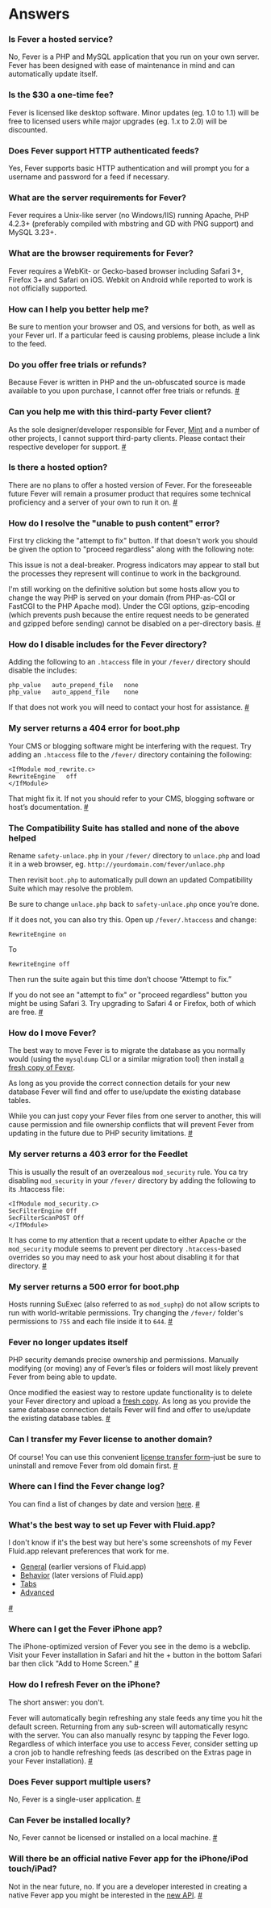 # Answers

### Is Fever a hosted service?

No, Fever is a PHP and MySQL application that you run on your own server. Fever has been designed with ease of maintenance in mind and can automatically update itself.

### Is the $30 a one-time fee?

Fever is licensed like desktop software. Minor updates (eg. 1.0 to 1.1) will be free to licensed users while major upgrades (eg. 1.x to 2.0) will be discounted.

### Does Fever support HTTP authenticated feeds?

Yes, Fever supports basic HTTP authentication and will prompt you for a username and password for a feed if necessary.

### What are the server requirements for Fever?

Fever requires a Unix-like server (no Windows/IIS) running Apache, PHP 4.2.3+ (preferably compiled with mbstring and GD with PNG support) and MySQL 3.23+.

### What are the browser requirements for Fever?

Fever requires a WebKit- or Gecko-based browser including Safari 3+, Firefox 3+ and Safari on iOS. Webkit on Android while reported to work is not officially supported.

### How can I help you better help me?

Be sure to mention your browser and OS, and versions for both, as well as your Fever url. If a particular feed is causing problems, please include a link to the feed.

### Do you offer free trials or refunds?

Because Fever is written in PHP and the un-obfuscated source is made available to you upon purchase, I cannot offer free trials or refunds. [#](#faq-refunds)

### Can you help me with this third-party Fever client?

As the sole designer/developer responsible for Fever, [Mint](http://haveamint.com/) and a number of other projects, I cannot support third-party clients. Please contact their respective developer for support. [#](#faq-3rd-party)

### Is there a hosted option?

There are no plans to offer a hosted version of Fever. For the foreseeable future Fever will remain a prosumer product that requires some technical proficiency and a server of your own to run it on. [#](#faq-hosted)

### How do I resolve the "unable to push content" error?

First try clicking the "attempt to fix" button. If that doesn't work you should be given the option to "proceed regardless" along with the following note:

This issue is not a deal-breaker. Progress indicators may appear to stall but the processes they represent will continue to work in the background.

I'm still working on the definitive solution but some hosts allow you to change the way PHP is served on your domain (from PHP-as-CGI or FastCGI to the PHP Apache mod). Under the CGI options, gzip-encoding (which prevents push because the entire request needs to be generated and gzipped before sending) cannot be disabled on a per-directory basis. [#](#faq-push)

### How do I disable includes for the Fever directory?

Adding the following to an `.htaccess` file in your `/fever/` directory should disable the includes:

```
php_value	auto_prepend_file	none
php_value	auto_append_file	none
```

If that does not work you will need to contact your host for assistance. [#](#faq-includes)

### My server returns a 404 error for boot.php

Your CMS or blogging software might be interfering with the request. Try adding an `.htaccess` file to the `/fever/` directory containing the following:

```
<IfModule mod_rewrite.c>
RewriteEngine   off
</IfModule>

```

That might fix it. If not you should refer to your CMS, blogging software or host’s documentation. [#](#faq-404)

### The Compatibility Suite has stalled and none of the above helped

Rename `safety-unlace.php` in your `/fever/` directory to `unlace.php` and load it in a web browser, eg. `http://yourdomain.com/fever/unlace.php`

Then revisit `boot.php` to automatically pull down an updated Compatibility Suite which may resolve the problem.

Be sure to change `unlace.php` back to `safety-unlace.php` once you’re done.

If it does not, you can also try this. Open up `/fever/.htaccess` and change:

```
RewriteEngine on
```

To

```
RewriteEngine off
```

Then run the suite again but this time don’t choose “Attempt to fix.”

If you do not see an "attempt to fix" or "proceed regardless" button you might be using Safari 3\. Try upgrading to Safari 4 or Firefox, both of which are free. [#](#faq-unlace)

### How do I move Fever?

The best way to move Fever is to migrate the database as you normally would (using the `mysqldump` CLI or a similar migration tool) then install [a fresh copy of Fever](https://feedafever.com/gateway/public/fever.zip).

As long as you provide the correct connection details for your new database Fever will find and offer to use/update the existing database tables.

While you can just copy your Fever files from one server to another, this will cause permission and file ownership conflicts that will prevent Fever from updating in the future due to PHP security limitations. [#](#faq-move)

### My server returns a 403 error for the Feedlet

This is usually the result of an overzealous `mod_security` rule. You ca try disabling `mod_security` in your `/fever/` directory by adding the following to its .htaccess file:

```
<IfModule mod_security.c>
SecFilterEngine Off
SecFilterScanPOST Off
</IfModule>

```

It has come to my attention that a recent update to either Apache or the `mod_security` module seems to prevent per directory `.htaccess`-based overrides so you may need to ask your host about disabling it for that directory. [#](#faq-403)

### My server returns a 500 error for boot.php

Hosts running SuExec (also referred to as `mod_suphp`) do not allow scripts to run with world-writable permissions. Try changing the `/fever/` folder's permissions to `755` and each file inside it to `644`. [#](#faq-500)

### Fever no longer updates itself

PHP security demands precise ownership and permissions. Manually modifying (or moving) any of Fever’s files or folders will most likely prevent Fever from being able to update.

Once modified the easiest way to restore update functionality is to delete your Fever directory and upload a [fresh copy](https://feedafever.com/gateway/public/fever.zip). As long as you provide the same database connection details Fever will find and offer to use/update the existing database tables. [#](#faq-update)

### Can I transfer my Fever license to another domain?

Of course! You can use this convenient [license transfer form](http://feedafever.com/licenses/transfer)–just be sure to uninstall and remove Fever from old domain first. [#](#faq-transfer)

### Where can I find the Fever change log?

You can find a list of changes by date and version [here](https://feedafever.com/todone.txt). [#](#faq-changelog)

### What's the best way to set up Fever with Fluid.app?

I don't know if it's the best way but here's some screenshots of my Fever Fluid.app relevant preferences that work for me.

*   [General](https://feedafever.com/images/fluid-general.png) (earlier versions of Fluid.app)
*   [Behavior](https://feedafever.com/images/fluid-behavior.png) (later versions of Fluid.app)
*   [Tabs](https://feedafever.com/images/fluid-tabs.png)
*   [Advanced](https://feedafever.com/images/fluid-advanced.png)

[#](#faq-fluid)

### Where can I get the Fever iPhone app?

The iPhone-optimized version of Fever you see in the demo is a webclip. Visit your Fever installation in Safari and hit the + button in the bottom Safari bar then click "Add to Home Screen." [#](#faq-iphone)

### How do I refresh Fever on the iPhone?

The short answer: you don't.

Fever will automatically begin refreshing any stale feeds any time you hit the default screen. Returning from any sub-screen will automatically resync with the server. You can also manually resync by tapping the Fever logo. Regardless of which interface you use to access Fever, consider setting up a cron job to handle refreshing feeds (as described on the Extras page in your Fever installation). [#](#faq-refresh)

### Does Fever support multiple users?

No, Fever is a single-user application. [#](#faq-multiuser)

### Can Fever be installed locally?

No, Fever cannot be licensed or installed on a local machine. [#](#faq-local)

### Will there be an official native Fever app for the iPhone/iPod touch/iPad?

Not in the near future, no. If you are a developer interested in creating a native Fever app you might be interested in the [new API](https://feedafever.com/api). [#](#faq-native)